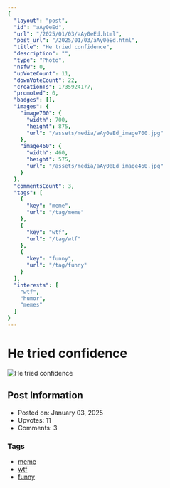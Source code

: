 ```yaml
---
{
  "layout": "post",
  "id": "aAy0eEd",
  "url": "/2025/01/03/aAy0eEd.html",
  "post_url": "/2025/01/03/aAy0eEd.html",
  "title": "He tried confidence",
  "description": "",
  "type": "Photo",
  "nsfw": 0,
  "upVoteCount": 11,
  "downVoteCount": 22,
  "creationTs": 1735924177,
  "promoted": 0,
  "badges": [],
  "images": {
    "image700": {
      "width": 700,
      "height": 875,
      "url": "/assets/media/aAy0eEd_image700.jpg"
    },
    "image460": {
      "width": 460,
      "height": 575,
      "url": "/assets/media/aAy0eEd_image460.jpg"
    }
  },
  "commentsCount": 3,
  "tags": [
    {
      "key": "meme",
      "url": "/tag/meme"
    },
    {
      "key": "wtf",
      "url": "/tag/wtf"
    },
    {
      "key": "funny",
      "url": "/tag/funny"
    }
  ],
  "interests": [
    "wtf",
    "humor",
    "memes"
  ]
}
---
```


# He tried confidence

![He tried confidence](/assets/media/aAy0eEd_image700.jpg)

## Post Information

- Posted on: January 03, 2025
- Upvotes: 11
- Comments: 3

### Tags

- [meme](/tag/meme)
- [wtf](/tag/wtf)
- [funny](/tag/funny)
